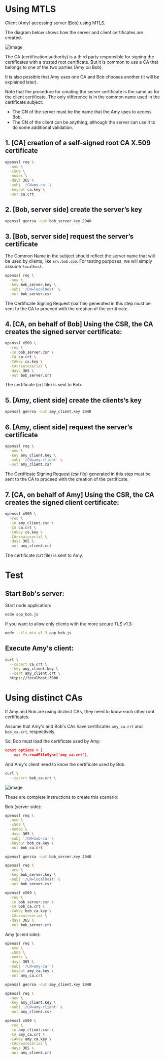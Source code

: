 # Using MTLS

Client (Amy) accessing server (Bob) using MTLS.

The diagram below shows how the server and client certificates are created.

![image](./cert_creation.png)

The CA (certification authority) is a third party responsible for signing the certificates with a trusted root
certificate. But it is common to use a CA that belongs to one of the two parties (Amy ou Bob).

It is also possible that Amy uses one CA and Bob chooses another (it will be explained later).

Note that the procedure for creating the server certificate is the same as for the client certificate. The only
difference is in the common name used in the certificate subject:

- The CN of the server must be the name that the Amy uses to access Bob.
- The CN of the client can be anything, although the server can use it to do some additional validation.

## 1. [CA] creation of a self-signed root CA X.509 certificate

```bash
openssl req \
  -new \
  -x509 \
  -nodes \
  -days 365 \
  -subj '/CN=my-ca' \
  -keyout ca.key \
  -out ca.crt
```

## 2. [Bob, server side] create the server’s key

```bash
openssl genrsa -out bob_server.key 2048
```

## 3. [Bob, server side] request the server’s certificate

The Common Name in the subject should reflect the server name that will be used by clients, like `srv.bob.com`. For
testing purposes, we will simply assume `localhost`.

```bash
openssl req \
  -new \
  -key bob_server.key \
  -subj '/CN=localhost' \
  -out bob_server.csr
```

The Certificate Signing Request (csr file) generated in this step must be sent to the CA to proceed with the creation of
the certificate.

## 4. [CA, on behalf of Bob] Using the CSR, the CA creates the signed server certificate:

```bash
openssl x509 \
  -req \
  -in bob_server.csr \
  -CA ca.crt \
  -CAkey ca.key \
  -CAcreateserial \
  -days 365 \
  -out bob_server.crt
```

The certificate (crt file) is sent to Bob.

## 5. [Amy, client side] create the clients’s key

```bash
openssl genrsa -out amy_client.key 2048
```

## 6. [Amy, client side] request the server’s certificate

```bash
openssl req \
  -new \
  -key amy_client.key \
  -subj '/CN=amy-client' \
  -out amy_client.csr
```

The Certificate Signing Request (csr file) generated in this step must be sent to the CA to proceed with the creation of
the certificate.

## 7. [CA, on behalf of Amy] Using the CSR, the CA creates the signed client certificate:

```bash
openssl x509 \
  -req \
  -in amy_client.csr \
  -CA ca.crt \
  -CAkey ca.key \
  -CAcreateserial \
  -days 365 \
  -out amy_client.crt
```

The certificate (crt file) is sent to Amy.

# Test

## Start Bob's server:

Start node application:

```bash
node app_bob.js
```

If you want to allow only clients with the more secure TLS v1.3:

```bash
node --tls-min-v1.3 app_bob.js
```

## Execute Amy's client:

```bash
curl \
  --cacert ca.crt \
  --key amy_client.key \
  --cert amy_client.crt \
  https://localhost:3000
```

# Using distinct CAs

If Amy and Bob are using distinct CAs, they need to know each other root certificates.

Assume that Amy's and Bob's CAs have certificates `amy_ca.crt` and `bob_ca.crt`, respectively.

So, Bob must load the certificate used by Amy:

```json
const options = {
    ca: fs.readFileSync('amy_ca.crt'),
```

And Amy's client need to know the certificate used by Bob:

```bash
curl \
  --cacert bob_ca.crt \
```

![image](./cert_creation_2.png)

These are complete instructions to create this scenario:

Bob (server side):

```bash
openssl req \
  -new \
  -x509 \
  -nodes \
  -days 365 \
  -subj '/CN=bob-ca' \
  -keyout bob_ca.key \
  -out bob_ca.crt

openssl genrsa -out bob_server.key 2048

openssl req \
  -new \
  -key bob_server.key \
  -subj '/CN=localhost' \
  -out bob_server.csr

openssl x509 \
  -req \
  -in bob_server.csr \
  -CA bob_ca.crt \
  -CAkey bob_ca.key \
  -CAcreateserial \
  -days 365 \
  -out bob_server.crt
```

Amy (client side):

```bash
openssl req \
  -new \
  -x509 \
  -nodes \
  -days 365 \
  -subj '/CN=amy-ca' \
  -keyout amy_ca.key \
  -out amy_ca.crt

openssl genrsa -out amy_client.key 2048

openssl req \
  -new \
  -key amy_client.key \
  -subj '/CN=amy-client' \
  -out amy_client.csr

openssl x509 \
  -req \
  -in amy_client.csr \
  -CA amy_ca.crt \
  -CAkey amy_ca.key \
  -CAcreateserial \
  -days 365 \
  -out amy_client.crt
```
